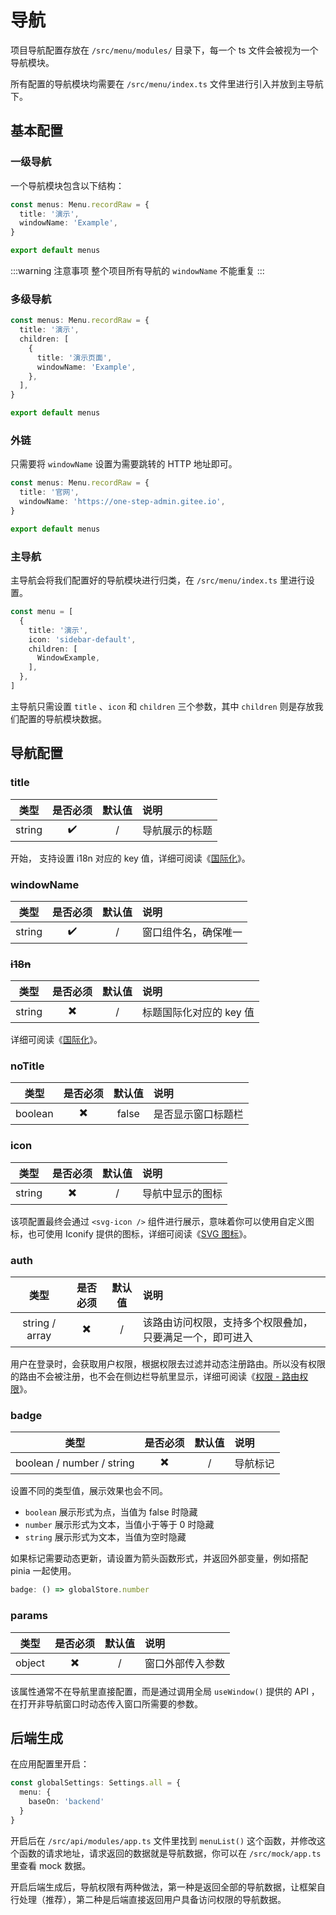 # 导航

项目导航配置存放在 `/src/menu/modules/` 目录下，每一个 ts 文件会被视为一个导航模块。

所有配置的导航模块均需要在 `/src/menu/index.ts` 文件里进行引入并放到主导航下。

## 基本配置

### 一级导航

一个导航模块包含以下结构：

```ts
const menus: Menu.recordRaw = {
  title: '演示',
  windowName: 'Example',
}

export default menus
```

:::warning 注意事项
整个项目所有导航的 `windowName` 不能重复
:::

### 多级导航

```ts
const menus: Menu.recordRaw = {
  title: '演示',
  children: [
    {
      title: '演示页面',
      windowName: 'Example',
    },
  ],
}

export default menus
```

### 外链

只需要将 `windowName` 设置为需要跳转的 HTTP 地址即可。

```ts
const menus: Menu.recordRaw = {
  title: '官网',
  windowName: 'https://one-step-admin.gitee.io',
}

export default menus
```

### 主导航

主导航会将我们配置好的导航模块进行归类，在 `/src/menu/index.ts` 里进行设置。

```ts
const menu = [
  {
    title: '演示',
    icon: 'sidebar-default',
    children: [
      WindowExample,
    ],
  },
]
```

主导航只需设置 `title` 、`icon` 和 `children` 三个参数，其中 `children` 则是存放我们配置的导航模块数据。

## 导航配置

### title

|  类型  | 是否必须 | 默认值 | 说明           |
| :----: | :------: | :----: | :------------- |
| string |    ✔️     |   /    | 导航展示的标题 |

<Badge type="tip" text="v4.4.0" /> 开始，<Badge type="pro" text="专业版" /> 支持设置 i18n 对应的 key 值，详细可阅读《[国际化](i18n)》。

### windowName

|  类型  | 是否必须 | 默认值 | 说明                 |
| :----: | :------: | :----: | :------------------- |
| string |    ✔️     |   /    | 窗口组件名，确保唯一 |

### ~~i18n~~ <Badge type="pro" text="专业版" /> <Badge type="warning" text="v4.4.0 移除" />

|  类型  | 是否必须 | 默认值 | 说明                    |
| :----: | :------: | :----: | :---------------------- |
| string |    ✖️     |   /    | 标题国际化对应的 key 值 |

详细可阅读《[国际化](i18n)》。

### noTitle <Badge type="pro" text="专业版" />

|  类型   | 是否必须 | 默认值 | 说明               |
| :-----: | :------: | :----: | :----------------- |
| boolean |    ✖️     | false  | 是否显示窗口标题栏 |

### icon

|  类型  | 是否必须 | 默认值 | 说明             |
| :----: | :------: | :----: | :--------------- |
| string |    ✖️     |   /    | 导航中显示的图标 |

该项配置最终会通过 `<svg-icon />` 组件进行展示，意味着你可以使用自定义图标，也可使用 Iconify 提供的图标，详细可阅读《[SVG 图标](./svg-icon)》。

### auth

|      类型      | 是否必须 | 默认值 | 说明                                                     |
| :------------: | :------: | :----: | :------------------------------------------------------- |
| string / array |    ✖️     |   /    | 该路由访问权限，支持多个权限叠加，只要满足一个，即可进入 |

用户在登录时，会获取用户权限，根据权限去过滤并动态注册路由。所以没有权限的路由不会被注册，也不会在侧边栏导航里显示，详细可阅读《[权限 - 路由权限](permission#路由权限)》。

### badge <Badge type="pro" text="专业版" />

|           类型            | 是否必须 | 默认值 | 说明     |
| :-----------------------: | :------: | :----: | :------- |
| boolean / number / string |    ✖️     |   /    | 导航标记 |

设置不同的类型值，展示效果也会不同。

- `boolean` 展示形式为点，当值为 false 时隐藏
- `number` 展示形式为文本，当值小于等于 0 时隐藏
- `string` 展示形式为文本，当值为空时隐藏

如果标记需要动态更新，请设置为箭头函数形式，并返回外部变量，例如搭配 pinia 一起使用。

```ts
badge: () => globalStore.number
```

### params

|  类型   | 是否必须 | 默认值 | 说明                                   |
| :-----: | :------: | :----: | :------------------------------------- |
| object |    ✖️     |   /    | 窗口外部传入参数 |

该属性通常不在导航里直接配置，而是通过调用全局 `useWindow()` 提供的 API ，在打开非导航窗口时动态传入窗口所需要的参数。

## 后端生成

在应用配置里开启：

```ts {2-4}
const globalSettings: Settings.all = {
  menu: {
    baseOn: 'backend'
  }
}
```

开启后在 `/src/api/modules/app.ts` 文件里找到 `menuList()` 这个函数，并修改这个函数的请求地址，请求返回的数据就是导航数据，你可以在 `/src/mock/app.ts` 里查看 mock 数据。

开启后端生成后，导航权限有两种做法，第一种是返回全部的导航数据，让框架自行处理（推荐），第二种是后端直接返回用户具备访问权限的导航数据。